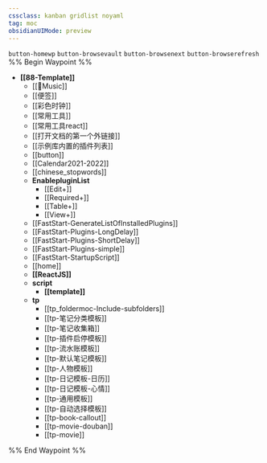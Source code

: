 ```yaml
---
cssclass: kanban gridlist noyaml
tag: moc
obsidianUIMode: preview
--- 
```

`button-homewp`  `button-browsevault`  `button-browsenext` `button-browserefresh` 
%% Begin Waypoint %%
- **[[88-Template]]**
	- [[🎵Music]]
	- [[便签]]
	- [[彩色时钟]]
	- [[常用工具]]
	- [[常用工具react]]
	- [[打开文档的第一个外链接]]
	- [[示例库内置的插件列表]]
	- [[button]]
	- [[Calendar2021-2022]]
	- [[chinese_stopwords]]
	- **EnablepluginList**
		- [[Edit+]]
		- [[Required+]]
		- [[Table+]]
		- [[View+]]
	- [[FastStart-GenerateListOfInstalledPlugins]]
	- [[FastStart-Plugins-LongDelay]]
	- [[FastStart-Plugins-ShortDelay]]
	- [[FastStart-Plugins-simple]]
	- [[FastStart-StartupScript]]
	- [[home]]
	- **[[ReactJS]]**
	- **script**
		- **[[template]]**
	- **tp**
		- [[tp_foldermoc-Include-subfolders]]
		- [[tp-笔记分类模板]]
		- [[tp-笔记收集箱]]
		- [[tp-插件启停模板]]
		- [[tp-流水账模板]]
		- [[tp-默认笔记模板]]
		- [[tp-人物模板]]
		- [[tp-日记模板-日历]]
		- [[tp-日记模板-心情]]
		- [[tp-通用模板]]
		- [[tp-自动选择模板]]
		- [[tp-book-callout]]
		- [[tp-movie-douban]]
		- [[tp-movie]]

%% End Waypoint %%